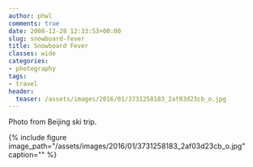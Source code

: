 ```yaml
---
author: phwl
comments: true
date: 2008-12-28 12:33:53+00:00
slug: snowboard-fever
title: Snowboard Fever
classes: wide
categories:
- photography
tags:
- travel
header:
  teaser: /assets/images/2016/01/3731258183_2af03d23cb_o.jpg
---
```


Photo from Beijing ski trip.

{% include figure image_path="/assets/images/2016/01/3731258183_2af03d23cb_o.jpg" caption="" %}
